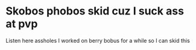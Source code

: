 # Skobos phobos skid cuz I suck ass at pvp 


Listen here assholes I worked on berry bobus for a while so I can skid this

